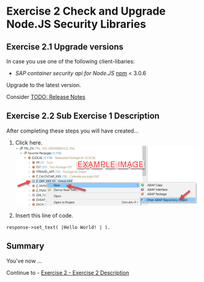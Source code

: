 # Exercise 2 Check and Upgrade Node.JS Security Libraries

## Exercise 2.1 Upgrade versions
In case you use one of the following client-libaries:

- *SAP container security api for Node.JS* [npm](https://www.npmjs.com/package/@sap/xssec) < 3.0.6


Upgrade to the latest version.

Consider [TODO: Release Notes]()

## Exercise 2.2 Sub Exercise 1 Description

After completing these steps you will have created...

1. Click here.
<br>![](/exercises/ex1/images/01_01_0010.png)

2.	Insert this line of code.
```abap
response->set_text( |Hello World! | ). 
```

## Summary

You've now ...

Continue to - [Exercise 2 - Exercise 2 Description](../ex2/README.md)

